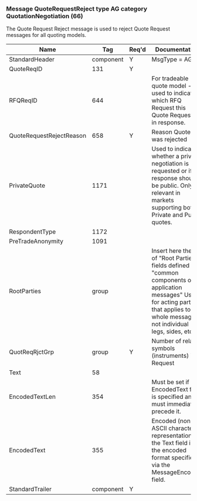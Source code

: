 ### Message QuoteRequestReject type AG category QuotationNegotiation (66)

The Quote Request Reject message is used to reject Quote Request messages for all quoting models.

| Name                     | Tag       | Req'd | Documentation                                                                                                                               |
|--------------------------|-----------|----------|-------------------------------------------------------------------------------------------------------------------------------|
| StandardHeader           | component |   Y   | MsgType = AG                                                                                                                               |
| QuoteReqID               | 131       |   Y   |                                                                                                                                |
| RFQReqID                 | 644       |       | For tradeable quote model - used to indicate to which RFQ Request this Quote Request is in response.                                                                                             |
| QuoteRequestRejectReason | 658       |   Y   | Reason Quote was rejected                                                                                                                               |
| PrivateQuote             | 1171      |       | Used to indicate whether a private negotiation is requested or if the response should be public. Only relevant in markets supporting both Private and Public quotes.                             |
| RespondentType           | 1172      |       |                                                                                                                                |
| PreTradeAnonymity        | 1091      |       |                                                                                                                                |
| RootParties              | group     |       | Insert here the set of "Root Parties" fields defined in "common components of application messages" Used for acting parties that applies to the whole message, not individual legs, sides, etc.. |
| QuotReqRjctGrp           | group     |   Y   | Number of related symbols (instruments) in Request                                                                                                                               |
| Text                     | 58        |       |                                                                                                                                |
| EncodedTextLen           | 354       |       | Must be set if EncodedText field is specified and must immediately precede it.                                                                                                                   |
| EncodedText              | 355       |       | Encoded (non-ASCII characters) representation of the Text field in the encoded format specified via the MessageEncoding field.                                                                   |
| StandardTrailer          | component |   Y   |                                                                                                                                |

